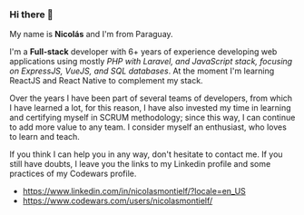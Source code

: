 ### Hi there 👋
My name is **Nicolás** and I'm from Paraguay.

I'm a **Full-stack** developer with 6+ years of experience developing web applications using mostly *PHP with Laravel, and JavaScript stack, focusing on ExpressJS, VueJS, and SQL databases*. At the moment I'm learning ReactJS and React Native to complement my stack.

Over the years I have been part of several teams of developers, from which I have learned a lot, for this reason, I have also invested my time in learning and certifying myself in SCRUM methodology; since this way, I can continue to add more value to any team.
I consider myself an enthusiast, who loves to learn and teach.

If you think I can help you in any way, don't hesitate to contact me. If you still have doubts, I leave you the links to my Linkedin profile and some practices of my Codewars profile.

- https://www.linkedin.com/in/nicolasmontielf/?locale=en_US
- https://www.codewars.com/users/nicolasmontielf/
